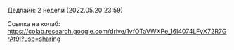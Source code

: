 Дедлайн: 2 недели (2022.05.20 23:59)

Ссылка на колаб: https://colab.research.google.com/drive/1vfOTaVWXPe_16l4074LFyX72R7GrAt9I?usp=sharing
